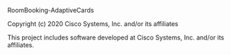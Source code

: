 
RoomBooking-AdaptiveCards 

Copyright (c) 2020 Cisco Systems, Inc. and/or its affiliates

This project includes software developed at Cisco Systems, Inc. and/or its affiliates.
